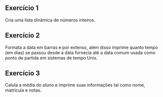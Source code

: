 ## Exercício 1
Cria uma lista dinâmica de números inteiros.
## Exercício 2
Formata a data em barras e por extenso, além disso imprime quanto tempo (em dias) se passou desde a data fornecia até a data comum usada como ponto de partida em sistemas de tempo Unix.  
## Exercício 3
Calula a média do aluno e imprime suas informações tal como nome, matrícula e notas.
